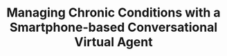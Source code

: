 ---
name: "Managing Chronic Conditions With A Smartphone Based"
title: "Managing Chronic Conditions with a Smartphone-based Conversational Virtual Agent"
project: "Atrial Fibrillation"
event: "International Conference on Intelligent Virtual Agents (IVA)"
authors:
- name: "Bickmore, T."
- name: "Kimani, E."
- name: "Trinh, H."
- name: "Pusateri, A."
- name: "Paasche-Orlow, M."
- name: "Magnani, J."
year: 2018
resources: null
external_url: null
draft: false
---